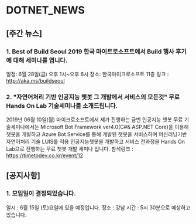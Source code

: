 # DOTNET_NEWS

## [주간 뉴스]

### 1. Best of Build Seoul 2019 한국 마이트로소프트에서 Build 행사 후기에 대해 세미나를 엽니다.
일정: 6월 28일(금) 오후 1시~오후 6시
장소: 한국마이크로소프트 11층
링크 : http://aka.ms/buildseoul

### 2. "자연어처리 기반 인공지능 챗봇 그 개발에서 서비스의 모든것"  무료 Hands On Lab 기술세미나를 소개드립니다.
2019년 06월 10일(월) 마이크로소프트에서 제가 진행하는 금번 인공지능 챗봇 무료 기술세미나에서는 Microsoft Bot Framework ver4.0(C#& ASP.NET Core)을 이용해 챗봇을 개발하고 Azure Bot Service를 통해 개발된 챗봇을 서비스하며 머신러닝기반 자연어처리 기술 LUIS를 적용 인공지능챗봇을 개발하고 서비스 전과정을 Hands On Lab으로 진행하는 무료 챗봇 개발 세미나 입니다.
참석링크 : https://timetodev.co.kr/event/12



## [공지사항]
### 1. 모임일이 결정되었습니다. 
일시 : 6월 15일 (토)요일에 있을 예정입니다.
장소 : 강남
시간 : 5시 30분으로 예상하고 있습니다.
